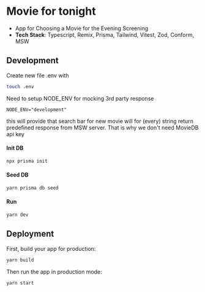 # Movie for tonight

- App for Choosing a Movie for the Evening Screening
- **Tech Stack**: Typescript, Remix, Prisma, Tailwind, Vitest, Zod, Conform, MSW

## Development

Create new file .env with

```sh
touch .env
```

Need to setup NODE_ENV for mocking 3rd party response

```
NODE_ENV="development"
```

this will provide that search bar for new movie will for (every) string return
predefined response from MSW server. That is why we don't need MovieDB api key

#### Init DB

```sh
npx prisma init
```

#### Seed DB

```sh
yarn prisma db seed
```

#### Run

```sh
yarn dev
```

## Deployment

First, build your app for production:

```sh
yarn build
```

Then run the app in production mode:

```sh
yarn start
```
